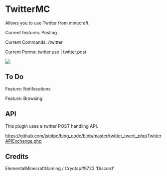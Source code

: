 # TwitterMC
Allows you to use Twitter from minecraft.

Current features: Posting

Current Commands: /twitter

Current Perms: twitter.use | twitter.post

[![](https://poggit.pmmp.io/shield.state/TwitterMC)](https://poggit.pmmp.io/p/TwitterMC)

## To Do

Feature: Notifacations

Feature: Browsing

## API

This plugin uses a twitter POST handling API.

https://github.com/jstolpe/blog_code/blob/master/twitter_tweet_php/TwitterAPIExchange.php

## Credits

ElementalMinecraftGaming / Cryotap#9723 'Discord'
